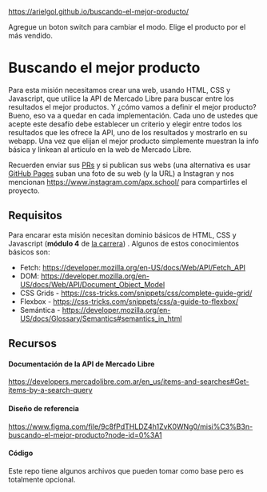 https://arielgol.github.io/buscando-el-mejor-producto/

Agregue un boton switch para cambiar el modo.
Elige el producto por el más vendido.

# Buscando el mejor producto

Para esta misión necesitamos crear una web, usando HTML, CSS y Javascript, que utilice la API de Mercado Libre para buscar entre los resultados el mejor productos.
Y ¿cómo vamos a definir el mejor producto? Bueno, eso va a quedar en cada implementación. Cada uno de ustedes que acepte este desafío debe establecer un criterio y elegir entre todos los resultados que les ofrece la API, uno de los resultados y mostrarlo en su webapp. Una vez que elijan el mejor producto simplemente muestran la info básica y linkean al articulo en la web de Mercado Libre.

Recuerden enviar sus [PRs](https://docs.github.com/en/github/collaborating-with-pull-requests/proposing-changes-to-your-work-with-pull-requests/about-pull-requests) y si publican sus webs (una alternativa es usar [GitHub Pages](https://pages.github.com/) suban una foto de su web (y la URL) a Instagran y nos mencionan https://www.instagram.com/apx.school/ para compartirles el proyecto.

## Requisitos

Para encarar esta misión necesitan dominio básicos de HTML, CSS y Javascript (**módulo 4** de [la carrera](https://apx.school/carreras/dwf)) . Algunos de estos conocimientos básicos son:

- Fetch: https://developer.mozilla.org/en-US/docs/Web/API/Fetch_API
- DOM: https://developer.mozilla.org/en-US/docs/Web/API/Document_Object_Model
- CSS Grids - https://css-tricks.com/snippets/css/complete-guide-grid/
- Flexbox - https://css-tricks.com/snippets/css/a-guide-to-flexbox/
- Semántica - https://developer.mozilla.org/en-US/docs/Glossary/Semantics#semantics_in_html

## Recursos

#### Documentación de la API de Mercado Libre

https://developers.mercadolibre.com.ar/en_us/items-and-searches#Get-items-by-a-search-query

#### Diseño de referencia

https://www.figma.com/file/9c8fPdTHLDZ4h1ZvK0WNg0/misi%C3%B3n-buscando-el-mejor-producto?node-id=0%3A1

#### Código

Este repo tiene algunos archivos que pueden tomar como base pero es totalmente opcional.
